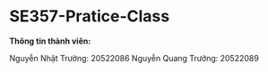 # SE357-Pratice-Class
**Thông tin thành viên:**
 
 Nguyễn Nhật Trường: 20522086
  Nguyễn Quang Trưởng: 20522089
